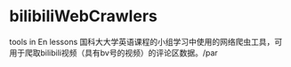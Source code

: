 # bilibiliWebCrawlers
tools in En lessons
国科大大学英语课程的小组学习中使用的网络爬虫工具，可用于爬取bilibili视频（具有bv号的视频）的评论区数据。/par
